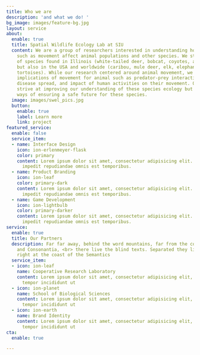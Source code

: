 ```yaml
---
title: Who we are
description: 'and what we do! '
bg_image: images/feature-bg.jpg
layout: service
about:
  enable: true
  title: Spatial Wildlife Ecology Lab at SIU
  content: We are a group of researchers interested in understanding how behaviors
    such as movement affect animal populations and other species. We study a variety
    of species found in Illinois (white-tailed deer, bobcat, coyotes, and beavers)
    but also in the USA and worldwide (caribou, mule deer, elk, elephant, and giant
    tortoises). While our research centered around animal movement, we focus on various
    implications of movement for animal such as predator-prey interactions, migration,
    disease spread, and impact of human activities on their movement. Our research
    strive at improving our understanding of these species ecology but also finding
    ways of ensuring a safe future for these species.
  image: images/swel_pics.jpg
  button:
    enable: true
    label: Learn more
    link: project
featured_service:
  enable: false
  service_item:
  - name: Interface Design
    icon: ion-erlenmeyer-flask
    color: primary
    content: Lorem ipsum dolor sit amet, consectetur adipisicing elit. Saepe enim
      impedit repudiandae omnis est temporibus.
  - name: Product Branding
    icon: ion-leaf
    color: primary-dark
    content: Lorem ipsum dolor sit amet, consectetur adipisicing elit. Saepe enim
      impedit repudiandae omnis est temporibus.
  - name: Game Development
    icon: ion-lightbulb
    color: primary-darker
    content: Lorem ipsum dolor sit amet, consectetur adipisicing elit. Saepe enim
      impedit repudiandae omnis est temporibus.
service:
  enable: true
  title: Our Partners
  description: Far far away, behind the word mountains, far from the countries Vokalia
    and Consonantia, <br> there live the blind texts. Separated they live in Bookmarksgrove
    right at the coast of the Semantics
  service_item:
  - icon: ion-leaf
    name: Cooperative Research Laboratory
    content: Lorem ipsum dolor sit amet, consectetur adipisicing elit, sed do eiusmod
      tempor incididunt ut
  - icon: ion-planet
    name: School of Biological Sciences
    content: Lorem ipsum dolor sit amet, consectetur adipisicing elit, sed do eiusmod
      tempor incididunt ut
  - icon: ion-earth
    name: Brand Identity
    content: Lorem ipsum dolor sit amet, consectetur adipisicing elit, sed do eiusmod
      tempor incididunt ut
cta:
  enable: true

---
```

